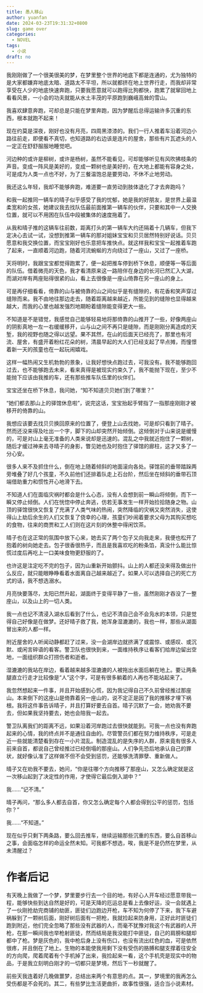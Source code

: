 ```yaml
---
title: 愚人移山
author: yuanfan
date: 2024-03-23T19:31:32+0800
slug: game over
categories:
  - NOVEL
tags:
  - 小说
draft: no
---
```


<!--more-->

我刚刚做了一个很美很美的梦，在梦里整个世界的地底下都是连通的，尤为独特的是大家都嫌弃地底太暗、道路太不平坦，所以就都挤在地上世界行走，而我却非常享受在人少的地底快速奔跑，只要我愿意就可以跑得比狗都快，跑累了就窜回地上看看风景，一小会的功夫就能从水土丰茂的平原跑到巍峨高耸的雪山。

我喜欢肆意奔跑，可却总是只能在梦里奔跑，因为梦醒后总得运输许多沉重的东西，根本就跑不起来！

现在约莫是深夜，刚好也没有月亮，四周黑漆漆的。我们一行人推着车沿着河边小路往前走，即便看不真切，也知道路的右边该是连片的屋舍，那些有片瓦遮头的人一定正在舒舒服服地睡觉吧。

河边种的或许是柳树，或许是杨树，虽然不能看见，可却能够听见有风吹拂枝条的声音。变成一阵风是美好的，变成一颗树也是美好的，在大地上都能有容身之处，可是成为人类一点也不好，为了三餐温饱总是要劳动，不休不止地劳动。

我还这么年轻，我却不能够奔跑，难道要一直劳动到肢体退化了才去奔跑吗？

和我一起推同一辆车的晴子似乎感受了我的忧郁，她是我的好朋友，是世界上最温柔宽和的女孩，她建议我去找队伍最前面推第一辆车的伙伴，只要和其中一人交换位置，就可以不用困在队伍中段被集体的速度拖着了。

从我和晴子推的这辆车往前数，距离打头的第一辆车大约还隔着十几辆车，但我下定决心去试一试，没想到推第一辆车的那对姐妹宝宝和贝贝居然特别好说话。贝贝愿意和我交换位置，而宝宝刚好也乐意把车推快点。就这样我和宝宝一起推着车跑了起来，一直顺着河边跑，随着河流蜿蜒的方向绕过了一座山，又过了一座桥。

天将明时，我跟宝宝都觉得跑累了，便一起把推车停到桥下休息，顺便等一等后面的队伍。借着微亮的天色，我才看清原来这一路陪伴在身边的长河已然汇入大湖，而湖对岸有两座贴得很紧的山，看上去很像是一座山倚靠在另一座山的身上。

可是再仔细看看，倚靠的山与被倚靠的山之间似乎是有缝隙的，有花香和笑声穿过缝隙而来。我不由地往那边走去，随着距离越来越近，所能见到的缝隙也显得越来越大，而我的心里也越发强烈地期盼着缝隙能变得更大一些。

不知道是不是错觉，我感觉自己能够轻易地将那倚靠的山推开了一些，好像两座山的阴影真地一左一右缓缓移开，山与山之间不再只是缝隙，而是刚刚分离造成的天堑，我的视野也随之得以远望。果不其然，在山的后面天已经亮了，那里也有河流、屋舍，有盛开着粉红花朵的树，清晨早起的大人们已经支起了早点摊，而憧憬着新一天的孩童也在一起玩闹嬉戏。

这样一幅热闹又生机勃勃的景象，让我好想快点跑过去，可我没有。我不能够跑回过去，也不能够跑去未来，看来真得是被现实约束久了，我不能抛下现在，至少不能抛下应该由我推的车，还有那些推车队伍里的伙伴们。

宝宝还坐在桥下休息，我问她，“知不知道贝贝她们到了哪里？”

“她们都去那山上的驿馆休息啦”，说完这话，宝宝抬起手臂指了一指那座刚刚才被移开的倚靠的山。

我想应该要去找贝贝换回原来的位置了，便登上山去找她，可是却只看到了晴子。然而还没来得及吐出一个字，脚下的山却突然开始倾倒。这倾倒对于山来说是缓慢的，可是对山上毫无准备的人类来说却是迅速的。混乱之中我就近抱住了一颗树，随后才缓过神来去寻晴子的身影，瞥见她也及时抱住了驿馆的廊柱，这才又多了一分心安。

很多人来不及抓住什么，倒在地上随着倾斜的地面滚向各处。驿馆前的垂带踏跺两旁堆叠了好几个孩童，不久前他们还排着队走上石台阶，然后坐在倾斜的垂带石顶端借助重力和惯性开心地滑下去。

不知道人们在面临灾祸时都会是什么心态，没有人会想到前一瞬山将倾倒，而下一瞬又停止倾倒。人们在恍惚中停止奔逃，仿若无事发生一样开始捡拾随身之物。山顶的驿馆很快又恢复了充满了人类气味的热闹，突然降临的灾祸又突然消失，这使得山上劫后余生的人们又恢复了侥幸的心理，孩童们吵闹着要求父母为其购买想吃的食物，往来的商贾和工人们则在这片刻的休整中得闲饮茶。

晴子也在这正常的氛围中放下心来，她去买了两个包子又向我走来，我便也松开了抱着的树向她走去。包子很香很热乎，而且是我喜欢吃的粉条馅，真没什么能比惊慌过度后再吃上一口美味食物更舒服的了。

也许这是注定吃不完的包子，因为山重新开始颤抖。山上的人都还没来得及做出什么反应，就只能眼睁睁看着水面离自己越来越近了。如果人可以选择自己的死亡方式的话，我不想选溺水。

月亮快要落尽，太阳已然升起，湖面终于变得平静了一些，虽然刚刚才吞没了一整座山，以及山上的一切人类。

我一点也记不清浸入湖水后看到了什么，也记不清自己会不会凫水的本领，只是觉得自己好像是在做梦。还好晴子救了我，她浑身湿漉漉的，我也一样，那些从湖面冒出来的人都一样。

附近屋舍的人听闻动静都赶了过来，没一会湖岸边就挤满了或震惊、或感叹、或沉默、或闲言碎语的看客。警卫队也很快到来，一面维持秩序让看客们给岸边留出空地，一面组织群众打捞伤者和逝者。

湿漉漉的我站在岸边，看着越来越多湿漉漉的人被拖出水面后躺在地上。要让两条腿直立行走才比较像是“人”这个字，可是有很多躺着的人再也不能站起来了。

我忽然想起来一件事，并且开始感到心慌，因为我记得自己不久前曾经推过那座山。本来倒下的这座山是倚靠着另一座山的，说不定正是因了我的推移才埋下祸根。我将这件事告诉晴子，并且打算好要去自首。晴子沉默了一会，她劝我不要去，但如果我坚持要去，她也会陪我一起去。

警卫队离我们的距离不远，如果沿着河岸跑过去很快就能到。可我一点也没有奔跑起来的心情，我的终点并不是通往自由的。尽管警员们都在努力维持秩序，可是走近一些就能清楚看到存在一小片混乱。制造混乱的是失序的人群，原来竟有很多人前来自首，都说自己曾经推过已经倒塌的那座山。人们争先恐后地承认自己的罪状，就好像认准了这样做不但不会受到惩罚，还能够洗清罪孽、重新做人。

晴子又在劝我不要去，她问，“你是往哪个方向推移了那座山，又怎么确定就是这一次移山起到了决定性的作用，才使得它最后倒入湖中？”

我……“记不清。”

晴子再问，“那么多人都去自首，你又怎么确定每个人都会得到公平的惩罚，包括你？”

我……“不知道。”

现在似乎只剩下两条路，要么回去推车，继续运输那些沉重的东西，要么自首移山之事，会面临怎样的命运全然未知。可我都不想选，唉，我是不是仍然在梦里，从未清醒过？

# 作者后记

有天晚上我做了一个梦，梦里要步行去一个目的地，有好心人开车经过愿意带我一程，能够快些到达自然是好的，可是天降的厄运总是看上去像好运，没一会就遇上了一伙刚抢劫完商铺的劫匪，匪徒们边跑边开枪，车不知为何停了下来，我下车避祸躲到了一颗树后面，刚好树后面有一把枪，我就捡起来防身用，正好此时匪徒们跑到附近，他们完全忽略了那些没有武器的人，而毫不犹豫对我这个有武器的人开枪，在那一瞬间我也举枪射匪徒，然而结局是我没能打中匪徒，自己的肩膀和腿却都中了枪。梦是灰色的，我中枪后身上没有伤口，也没有流出红色的血，可是依然很疼，并且倒在了地上。生物的本能使我用剩下没有受伤的胳膊和腿支撑着往安全的方向爬，爬着爬着有个手机掉了出来，我捡起来一看，这个手机壳是现实中的物品，于是我立刻明白刚才的一切都只是梦境，然后下一秒就醒了。

前些天我连着好几晚做噩梦，总结出来两个有意思的点。其一，梦境里的我再怎么受伤都是不会死的。其二，有些梦比生活更曲折，故事性很强，适合当小说素材。


